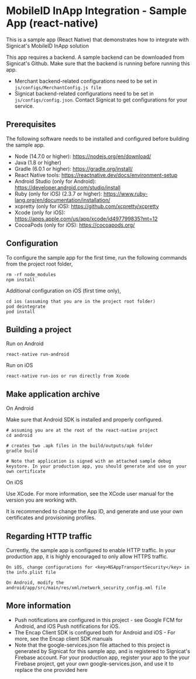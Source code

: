 MobileID InApp Integration - Sample App (react-native)
=======================================

This is a sample app (React Native) that demonstrates how to integrate with Signicat's MobileID InApp solution

This app requires a backend. A sample backend can be downloaded from Signicat's Github. Make sure that the backend is running before running this app.

- Merchant backend-related configurations need to be set in `js/configs/MerchantConfig.js file`
- Signicat backend-related configurations need to be set in `js/configs/config.json`. Contact Signicat to get configurations for your service.

## Prerequisites
The following software needs to be installed and configured before building the sample app.

- Node (14.7.0 or higher): https://nodejs.org/en/download/
- Java (1.8 or higher)
- Gradle (6.0.1 or higher): https://gradle.org/install/
- React Native tools: https://reactnative.dev/docs/environment-setup
- Android Studio (only for Android): https://developer.android.com/studio/install
- Ruby (only for iOS) (2.3.7 or higher): https://www.ruby-lang.org/en/documentation/installation/
- xcpretty (only for iOS): https://github.com/xcpretty/xcpretty
- Xcode (only for iOS): https://apps.apple.com/us/app/xcode/id497799835?mt=12
- CocoaPods (only for iOS): https://cocoapods.org/

## Configuration
To configure the sample app for the first time, run the following commands from the project root folder,
       
    rm -rf node_modules
    npm install

Additional configuration on iOS (first time only),

    cd ios (assuming that you are in the project root folder)
    pod deintegrate
    pod install

## Building a project
Run on Android

    react-native run-android

Run on iOS

    react-native run-ios or run directly from Xcode

## Make application archive
On Android 

Make sure that Android SDK is installed and properly configured.

    # assuming you are at the root of the react-native project
    cd android 
    
    # creates two .apk files in the build/outputs/apk folder
    gradle build 
    
    # Note that application is signed with an attached sample debug keystore. In your production app, you should generate and use on your own certificate
    
On iOS

Use XCode. For more information, see the XCode user manual for the version you are working with.

It is recommended to change the App ID, and generate and use your own certificates and provisioning profiles.
    
## Regarding HTTP traffic

Currently, the sample app is configured to enable HTTP traffic. In your production app, it is highly encouraged to only allow HTTPS traffic.

    On iOS, change configurations for <key>NSAppTransportSecurity</key> in the info.plist file
    
    On Android, modify the android/app/src/main/res/xml/network_security_config.xml file
    
    
## More information
- Push notifications are configured in this project - see Google FCM for Android, and iOS Push notifications for iOS.
- The Encap Client SDK is configured both for Android and iOS - For more, see the Encap client SDK manuals
- Note that the google-services.json file attached to this project is generated by Signicat for this sample app, and is registered to Signicat's Firebase account. For your production app, register your app to the your Firebase project, get your own google-services.json, and use it to replace the one provided here

